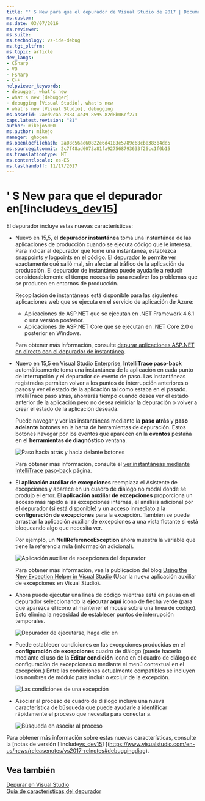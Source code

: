 ```yaml
---
title: "' S New para que el depurador de Visual Studio de 2017 | Documentos de Microsoft"
ms.custom: 
ms.date: 03/07/2016
ms.reviewer: 
ms.suite: 
ms.technology: vs-ide-debug
ms.tgt_pltfrm: 
ms.topic: article
dev_langs:
- CSharp
- VB
- FSharp
- C++
helpviewer_keywords:
- debugger, what's new
- what's new [debugger]
- debugging [Visual Studio], what's new
- what's new [Visual Studio], debugging
ms.assetid: 2aed9caa-2384-4e49-8595-82d8b06cf271
caps.latest.revision: "81"
author: mikejo5000
ms.author: mikejo
manager: ghogen
ms.openlocfilehash: 2a08c56ae60822e6d4183e5789c68cbe383b4dd5
ms.sourcegitcommit: 2c7f48ad6073a81fa927568793633f26cc1f0b15
ms.translationtype: MT
ms.contentlocale: es-ES
ms.lasthandoff: 11/17/2017
---
```

# <a name="whats-new-for-the-debugger-in-includevsdev15miscincludesvsdev15mdmd"></a>' S New para que el depurador en[!include[vs_dev15](../misc/includes/vs_dev15_md.md)]

El depurador incluye estas nuevas características:

- Nuevo en 15,5, el **depurador instantánea** toma una instantánea de las aplicaciones de producción cuando se ejecuta código que le interesa. Para indicar al depurador que tome una instantánea, establezca snappoints y logpoints en el código. El depurador le permite ver exactamente qué salió mal, sin afectar al tráfico de la aplicación de producción. El depurador de instantánea puede ayudarle a reducir considerablemente el tiempo necesario para resolver los problemas que se producen en entornos de producción.

    Recopilación de instantáneas está disponible para las siguientes aplicaciones web que se ejecuta en el servicio de aplicación de Azure:

    * Aplicaciones de ASP.NET que se ejecutan en .NET Framework 4.6.1 o una versión posterior.
    * Aplicaciones de ASP.NET Core que se ejecutan en .NET Core 2.0 o posterior en Windows.

    Para obtener más información, consulte [depurar aplicaciones ASP.NET en directo con el depurador de instantánea](../debugger/debug-live-azure-applications.md).

- Nuevo en 15,5 en Visual Studio Enterprise, **IntelliTrace paso-back** automáticamente toma una instantánea de la aplicación en cada punto de interrupción y el depurador de evento de paso. Las instantáneas registradas permiten volver a los puntos de interrupción anteriores o pasos y ver el estado de la aplicación tal como estaba en el pasado. IntelliTrace paso atrás, ahorrarás tiempo cuando desea ver el estado anterior de la aplicación pero no desea reiniciar la depuración o volver a crear el estado de la aplicación deseada.

    Puede navegar y ver las instantáneas mediante la **paso atrás** y **paso adelante** botones en la barra de herramientas de depuración. Estos botones navegar por los eventos que aparecen en la **eventos** pestaña en el **herramientas de diagnóstico** ventana.

    ![Paso hacia atrás y hacia delante botones](../debugger/media/intellitrace-step-back-icons-description.png  "botones paso hacia atrás y hacia delante")

    Para obtener más información, consulte el [ver instantáneas mediante IntelliTrace paso-back](../debugger/how-to-use-intellitrace-step-back.md) página.

- El **aplicación auxiliar de excepciones** reemplaza el Asistente de excepciones y aparece en un cuadro de diálogo no modal donde se produjo el error. El **aplicación auxiliar de excepciones** proporciona un acceso más rápido a las excepciones internas, el análisis adicional por el depurador (si está disponible) y un acceso inmediato a la **configuración de excepciones** para la excepción. También se puede arrastrar la aplicación auxiliar de excepciones a una vista flotante si está bloqueando algo que necesita ver.

    Por ejemplo, un **NullReferenceException** ahora muestra la variable que tiene la referencia nula (información adicional).

    ![Aplicación auxiliar de excepciones del depurador](../debugger/media/dbg-exception-helper.png "DbgExceptionHelper")

    Para obtener más información, vea la publicación del blog [Using the New Exception Helper in Visual Studio](https://blogs.msdn.microsoft.com/visualstudioalm/2016/03/31/using-the-new-exception-helper-in-visual-studio-15-preview/) (Usar la nueva aplicación auxiliar de excepciones en Visual Studio).

- Ahora puede ejecutar una línea de código mientras está en pausa en el depurador seleccionando la **ejecutar aquí** icono de flecha verde (para que aparezca el icono al mantener el mouse sobre una línea de código). Esto elimina la necesidad de establecer puntos de interrupción temporales.

    ![Depurador de ejecutarse, haga clic en](../debugger/media/dbg-run-to-click.png "DbgRunToClick") 

- Puede establecer condiciones en las excepciones producidas en el **configuración de excepciones** cuadro de diálogo (puede hacerlo mediante el uso de la **Editar condición** icono en el cuadro de diálogo de configuración de excepciones o mediante el menú contextual en el excepción.) Entre las condiciones actualmente compatibles se incluyen los nombres de módulo para incluir o excluir de la excepción.

    ![Las condiciones de una excepción](../debugger/media/dbg-conditional-exception.png "DbgConditionalException")

- Asociar al proceso de cuadro de diálogo incluye una nueva característica de búsqueda que puede ayudarle a identificar rápidamente el proceso que necesita para conectar a.

    ![Búsqueda en asociar al proceso](../debugger/media/dbg-attach-to-process-search.png "DbgAttachToProcessSearch") 

Para obtener más información sobre estas nuevas características, consulte la [notas de versión [!include[vs_dev15](../misc/includes/vs_dev15_md.md)] ](https://www.visualstudio.com/en-us/news/releasenotes/vs2017-relnotes#debuggingdiag).
  
## <a name="see-also"></a>Vea también  
 [Depurar en Visual Studio](../debugger/index.md)  
 [Guía de características del depurador](../debugger/debugger-feature-tour.md)